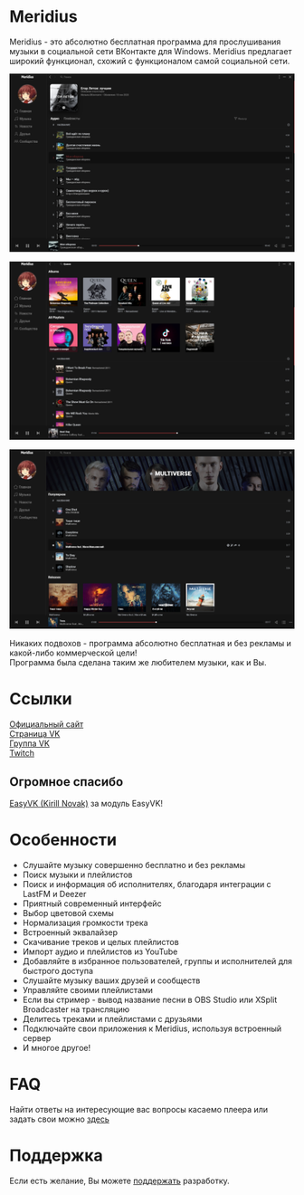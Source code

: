 # Meridius

Meridius - это абсолютно бесплатная программа для прослушивания музыки в социальной сети ВКонтакте для Windows.
Meridius предлагает широкий функционал, схожий с функционалом самой социальной сети.  

![Скриншот плейлиста](./screenshots/0.png)

![Скриншот поиска](./screenshots/1.png)

![Скриншот страницы исполнителя](./screenshots/2.png)

Никаких подвохов - программа абсолютно бесплатная и без рекламы и какой-либо коммерческой цели!  
Программа была сделана таким же любителем музыки, как и Вы. 


# Ссылки

[Официальный сайт](https://purplehorrorrus.github.io/meridius/)  
[Страница VK](https://vk.com/id529592613)  
[Группа VK](https://vk.com/meridius_player)  
[Twitch](https://twitch.tv/infinitehorror)  

## Огромное спасибо

[EasyVK (Kirill Novak)](https://ciricc.github.io/) за модуль EasyVK!


# Особенности

* Слушайте музыку совершенно бесплатно и без рекламы  
* Поиск музыки и плейлистов
* Поиск и информация об исполнителях, благодаря интеграции с LastFM и Deezer
* Приятный современный интерфейс
* Выбор цветовой схемы
* Нормализация громкости трека
* Встроенный эквалайзер
* Скачивание треков и целых плейлистов
* Импорт аудио и плейлистов из YouTube
* Добавляйте в избранное пользователей, группы и исполнителей для быстрого доступа
* Слушайте музыку ваших друзей и сообществ
* Управляйте своими плейлистами
* Если вы стример - вывод название песни в OBS Studio или XSplit Broadcaster на трансляцию
* Делитесь треками и плейлистами с друзьями
* Подключайте свои приложения к Meridius, используя встроенный сервер
* И многое другое!

# FAQ

Найти ответы на интересующие вас вопросы касаемо плеера или задать свои можно [здесь](https://vk.com/topic-189978708_41319320)

# Поддержка

Если есть желание, Вы можете [поддержать](https://donatepay.ru/don/InfiniteHorror) разработку.  
